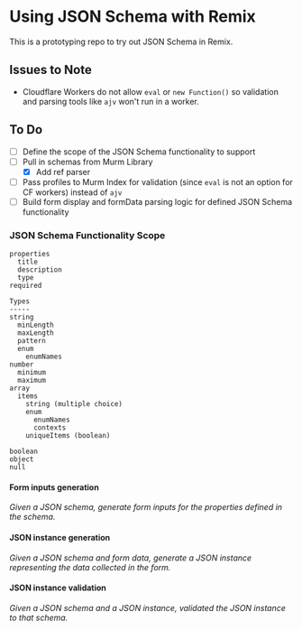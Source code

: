 # Using JSON Schema with Remix

This is a prototyping repo to try out JSON Schema in Remix.

## Issues to Note

- Cloudflare Workers do not allow `eval` or `new Function()` so validation and parsing tools like `ajv` won't run in a worker. 

## To Do

- [ ] Define the scope of the JSON Schema functionality to support
- [ ] Pull in schemas from Murm Library
  - [x] Add ref parser
- [ ] Pass profiles to Murm Index for validation (since `eval` is not an option for CF workers) instead of `ajv`
- [ ] Build form display and formData parsing logic for defined JSON Schema functionality

### JSON Schema Functionality Scope

```
properties
  title
  description
  type
required

Types
-----
string
  minLength
  maxLength
  pattern
  enum
    enumNames
number
  minimum
  maximum
array
  items
    string (multiple choice)
    enum
      enumNames
      contexts
    uniqueItems (boolean)

boolean
object
null
```

#### Form inputs generation

_Given a JSON schema, generate form inputs for the properties defined in the schema._

#### JSON instance generation

_Given a JSON schema and form data, generate a JSON instance representing the data collected in the form._

#### JSON instance validation

_Given a JSON schema and a JSON instance, validated the JSON instance to that schema._
